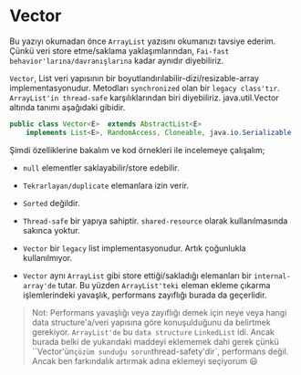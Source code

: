 # Vector

Bu yazıyı okumadan önce `ArrayList` yazısını okumanızı tavsiye ederim.
Çünkü veri store etme/saklama yaklaşımlarından, `Fai-fast behavior'larına/davranışlarına` kadar aynıdır diyebiliriz. 

`Vector`, List veri yapısının bir boyutlandırılabilir-dizi/resizable-array implementasyonudur. Metodları `synchronized` olan bir `legacy class'tır`.
`ArrayList'in thread-safe` karşılıklarından biri diyebiliriz. 
java.util.Vector altında tanımı aşağıdaki gibidir.

```java
public class Vector<E>  extends AbstractList<E>
    implements List<E>, RandomAccess, Cloneable, java.io.Serializable
```

Şimdi özelliklerine bakalım ve kod örnekleri ile incelemeye çalışalım;

* `null` elementler saklayabilir/store edebilir.

* `Tekrarlayan/duplicate` elemanlara izin verir.

* `Sorted` değildir. 

* `Thread-safe` bir yapıya sahiptir. `shared-resource` olarak kullanılmasında sakınca yoktur.

* `Vector` bir `legacy` list implementasyonudur. Artık çoğunlukla kullanılmıyor.

* `Vector` aynı `ArrayList` gibi store ettiği/sakladığı elemanları bir `internal-array'de` tutar. Bu yüzden `ArrayList'teki` eleman ekleme çıkarma işlemlerindeki yavaşlık, performans zayıflığı burada da geçerlidir.

> Not: Performans yavaşlığı veya zayıflığı demek için neye veya hangi data structure'a/veri yapısına göre konuşulduğunu da belirtmek gerekiyor. `ArrayList'de` bu `data structure` `LinkedList` idi. 
Ancak burada belki de yukarıdaki maddeyi eklememek dahi gerek çünkü ``Vector'ün` çözüm sunduğu sorun `thread-safety'dir`, performans değil. Ancak ben farkındalık artırmak adına eklemeyi seçiyorum :smiley:  